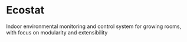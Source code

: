 # Ecostat
Indoor environmental monitoring and control system for growing rooms, with focus on modularity and extensibility

